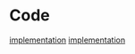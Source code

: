 # Code

[implementation](algorithms/@KernelDistributionEmbeddings/ComputeSafetyProbabilities.m)
[implementation](algorithms/@KernelDistributionEmbeddingsRFF/ComputeSafetyProbabilities.m)
